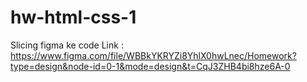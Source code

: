 # hw-html-css-1

Slicing figma ke code
Link : https://www.figma.com/file/WBBkYKRYZi8YhlX0hwLnec/Homework?type=design&node-id=0-1&mode=design&t=CqJ3ZHB4bi8hze6A-0
